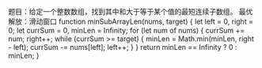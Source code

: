 题目：给定一个整数数组，找到其中和大于等于某个值的最短连续子数组。
最优解放：滑动窗口
function minSubArrayLen(nums, target) {
let left = 0,
right = 0;
let currSum = 0,
minLen = Infinity;
for (let num of nums) {
currSum += num;
right++;
while (currSum >= target) {
minLen = Math.min(minLen, right - left);
currSum -= nums[left];
left++;
}
}
return minLen == Infinity ? 0 : minLen;
}
